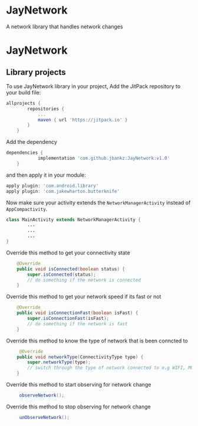 # JayNetwork
A network library that handles network changes

JayNetwork
============

Library projects
--------------------

To use JayNetwork library in your project, Add the JitPack repository to your build file:

```groovy
allprojects {
		repositories {
			...
			maven { url 'https://jitpack.io' }
		}
	}
```
Add the dependency

```groovy
dependencies {
	        implementation 'com.github.jbankz:JayNetwork:v1.0'
	}
```

and then apply it in your module:

```groovy
apply plugin: 'com.android.library'
apply plugin: 'com.jakewharton.butterknife'
```

Now make sure your activity extends the  `NetworkManagerActivity` instead of `AppCompactivity`.

```java
class MainActivity extends NetworkManagerActivity {
        ...
        ...
        ...
}
```

Override this method to get your connectivity state

```java
    @Override
    public void isConnected(boolean status) {
        super.isConnected(status);
        // do something if the network is connected
    }
```

Override this method to get your network speed if its fast or not

```java
    @Override
    public void isConnectionFast(boolean isFast) {
        super.isConnectionFast(isFast);
        // do something if the network is fast
    }
```

Override this method to know the type of network that is been conncted to

```java
     @Override
    public void networkType(ConnectivityType type) {
        super.networkType(type);
        // switch through the type of network connected to e.g WIFI, MOBILE or NONE
    }
```

Override this method to start observing for network change

```groovy
     observeNetwork();
```

Override this method to stop observing for network change

```groovy
     unObserveNetwork();
```
